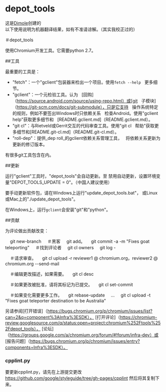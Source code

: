 # depot_tools

这是[Dimole](https://dmlgzs.ga/)创建的<!--，以让国人免番羽土啬来下载depot_tools最新版。--><br>
以下使用说明为机器翻译结果，如有不准请谅解。（其实我校正过的）<br>

＃depot_tools

使用Chromium开发工具。它需要python 2.7。


##工具

最重要的工具是：

- "fetch"：一个"gclient"包装器来检出一个项目。使用`fetch --help`
  更多细节。
- "gclient"：一个元检验工具。认为
  [回购]（https://source.android.com/source/using-repo.html）或[git
  子模块]（https://git-scm.com/docs/git-submodule），只是它支持
  操作系统特定的规则，例如不要签出Windows时只依赖关系
  检查Android。使用"gclient help"获取更多细节和
  [README.gclient.md]（README.gclient.md）。
- "git cl"：与Rietveld或Gerrit交互的代码审查工具。使用"git cl
  帮助"获取更多细节和[README.git-cl.md]（README.git-cl.md）。
- "roll-dep"：提供_dep roll_的gclient依赖关系管理工具，
  将依赖关系更新为更新的修订版本。

有很多git工具包含在内。


##更新

运行"gclient"工具时，"depot_tools"会自动更新。至
禁用自动更新，设置环境变量"DEPOT_TOOLS_UPDATE = 0"。（中国人建议使用）

要手动更新软件包，请在Windows上运行"update_depot_tools.bat"，
或Linux或Mac上的"./update_depot_tools"。

在Windows上，运行`gclient`会安装"git"和"python"。


##贡献

为评论做出贡献改变：

    git new-branch <somename>
    ＃黑客
    git add。
    git commit -a -m "Fixes goat teleporting"
    ＃找到评论者
    git cl owners
    git log - <yourfiles>

    ＃请求审查。
    git cl upload -r reviewer1 @ chromium.org，reviewer2 @ chromium.org --send-mail

    ＃编辑更改描述，如果需要。
    git cl desc

    ＃如果更改被批准，请将其标记为已提交。
    git cl set-commit

    ＃如果变化需要更多工作。
    git rebase-update
    ...
    git cl upload -t "Fixes goat teleporter destination to be Australia"

另请参阅[打开错误]（https://bugs.chromium.org/p/chromium/issues/list?can=2&q=component%3AInfra%3ESDK），
[打开评论]（https://chromium-review.googlesource.com/q/status:open+project:chromium%252Ftools%252Fdepot_tools），
[论坛]（https://groups.google.com/a/chromium.org/forum/#!forum/infra-dev）或
[报告问题]（https://bugs.chromium.org/p/chromium/issues/entry?components=Infra%3ESDK）。

### cpplint.py

要更新cpplint.py，请先在上游提交更改
https://github.com/google/styleguide/tree/gh-pages/cpplint 然后将其复制下来。
